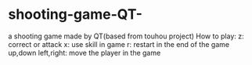 # shooting-game-QT-
a shooting game made by QT(based from touhou project)
How to play:
z:<br>
  correct or attack
x:
  use skill in game
r:
  restart in the end of the game
up,down left,right:
  move the player in the game
